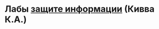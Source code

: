 # Лабы [защите информации](https://github.com/dKosarevsky/iu7/blob/master/8sem/infosec.md) (Кивва К.А.)
